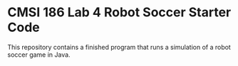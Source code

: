 # CMSI 186 Lab 4 Robot Soccer Starter Code

This repository contains a finished program that runs a simulation of a robot soccer game in Java.
